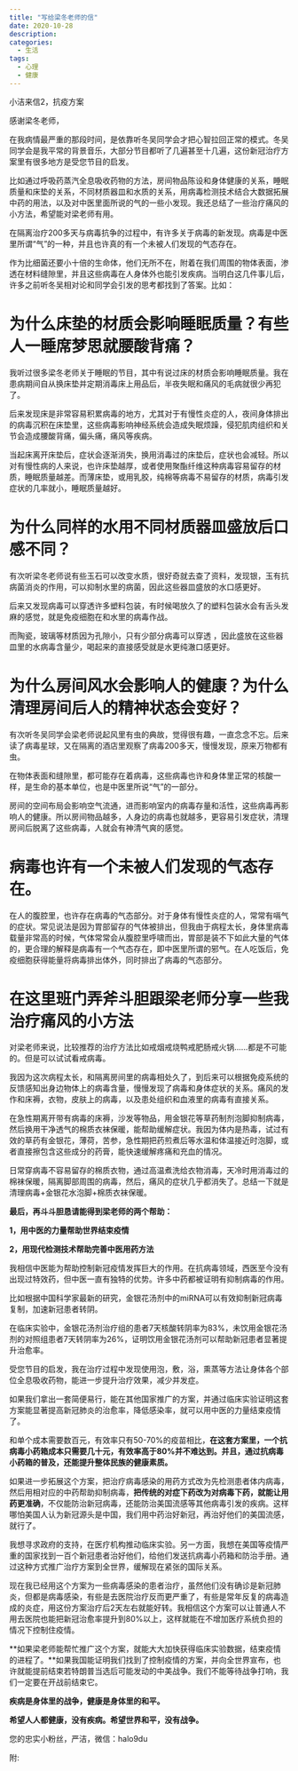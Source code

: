 ```yaml
---
title: "写给梁冬老师的信"
date: 2020-10-28
description:
categories:
  - 生活
tags:
  - 心理
  - 健康
---
```


小洁来信2，抗疫方案

感谢梁冬老师，

在我病情最严重的那段时间，是依靠听冬吴同学会才把心智拉回正常的模式。冬吴同学会是我平常的背景音乐，大部分节目都听了几遍甚至十几遍，这份新冠治疗方案里有很多地方是受您节目的启发。

比如通过呼吸药蒸汽全息吸收药物的方法，房间物品陈设和身体健康的关系，睡眠质量和床垫的关系，不同材质器皿和水质的关系，用病毒检测技术结合大数据拓展中药的用法，以及对中医里面所说的气的一些小发现。我还总结了一些治疗痛风的小方法，希望能对梁老师有用。

在隔离治疗200多天与病毒抗争的过程中，有许多关于病毒的新发现。病毒是中医里所谓“气”的一种，并且也许真的有一个未被人们发现的气态存在。

作为比细菌还要小十倍的生命体，他们无所不在，附着在我们周围的物体表面，渗透在材料缝隙里，并且这些病毒在人身体外也能引发疾病。当明白这几件事儿后，许多之前听冬吴相对论和同学会引发的思考都找到了答案。比如：

# **为什么床垫的材质会影响睡眠质量？有些人一睡席梦思就腰酸背痛？**

我听过很多梁冬老师关于睡眠的节目，其中有说过床的材质会影响睡眠质量。我在患病期间自从换床垫并定期消毒床上用品后，半夜失眠和痛风的毛病就很少再犯了。

后来发现床是非常容易积累病毒的地方，尤其对于有慢性炎症的人，夜间身体排出的病毒沉积在床垫里，这些病毒影响神经系统会造成失眠烦躁，侵犯肌肉组织和关节会造成腰酸背痛，偏头痛，痛风等疾病。

当起床离开床垫后，症状会逐渐消失，换用消毒过的床垫后，症状也会减轻。所以对有慢性病的人来说，也许床垫越厚，或者使用聚酯纤维这种病毒容易留存的材质，睡眠质量越差。而薄床垫，或用乳胶，纯棉等病毒不易留存的材质，病毒引发症状的几率就小，睡眠质量越好。

# **为什么同样的水用不同材质器皿盛放后口感不同？**

有次听梁冬老师说有些玉石可以改变水质，很好奇就去查了资料，发现银，玉有抗病菌消炎的作用，可以抑制水里的病菌，因此这些器皿盛放的水口感更好。

后来又发现病毒可以穿透许多塑料包装，有时候喝放久了的塑料包装水会有舌头发麻的感觉，就是免疫细胞在和水里的病毒作战。

而陶瓷，玻璃等材质因为孔隙小，只有少部分病毒可以穿透 ，因此盛放在这些器皿里的水病毒含量少，喝起来的直接感受就是水更纯澈口感更好。


# **为什么房间风水会影响人的健康？为什么清理房间后人的精神状态会变好？**

有次听冬吴同学会梁老师说起风里有虫的典故，觉得很有趣，一直念念不忘。后来读了病毒星球，又在隔离的酒店里观察了病毒200多天，慢慢发现，原来万物都有虫。

在物体表面和缝隙里，都可能存在着病毒，这些病毒也许和身体里正常的核酸一样，是生命的基本单位，也是中医里所说“气”的一部分。

房间的空间布局会影响空气流通，进而影响室内的病毒存量和活性，这些病毒再影响人的健康。所以房间物品越多，人身边的病毒也就越多，更容易引发症状，清理房间后脱离了这些病毒，人就会有神清气爽的感觉。


# **病毒也许有一个未被人们发现的气态存在。**

在人的腹腔里，也许存在病毒的气态部分。对于身体有慢性炎症的人，常常有嗝气的症状。常见说法是因为胃部留存的气体被排出，但我由于病程太长，身体里病毒载量非常高的时候，气体常常会从腹腔里呼啸而出，胃部是装不下如此大量的气体的，更合理的解释是病毒有一个气态存在，即中医里所谓的邪气。在人吃饭后，免疫细胞获得能量将病毒排出体外，同时排出了病毒的气态部分。

# **在这里班门弄斧斗胆跟梁老师分享一些我治疗痛风的小方法**

对梁老师来说，比较推荐的治疗方法比如戒烟戒烧鸭戒肥肠戒火锅......都是不可能的。但是可以试试看戒病毒。

我因为这次病程太长，和隔离房间里的病毒相处久了，到后来可以根据免疫系统的反馈感知出身边物体上的病毒含量，慢慢发现了病毒和身体症状的关系。痛风的发作和床褥，衣物，皮肤上的病毒，以及患处组织和血液里的病毒有直接关系。

在急性期离开带有病毒的床褥，沙发等物品，用金银花等草药制剂泡脚抑制病毒，然后换用干净透气的棉质衣袜保暖，能帮助缓解症状。我因为体内是热毒，试过有效的草药有金银花，薄荷，苦参，急性期把药煎煮后等水温和体温接近时泡脚，或者直接擦包含这些成分的药膏，能快速缓解疼痛和充血的情况。

日常穿病毒不容易留存的棉质衣物，通过高温煮洗给衣物消毒，天冷时用消毒过的棉袜保暖，隔离脚部周围的病毒，然后，痛风的症状几乎都消失了。总结一下就是清理病毒+金银花水泡脚+棉质衣袜保暖。

**最后，再斗斗胆恳请能得到梁老师的两个帮助：**

**1，用中医的力量帮助世界结束疫情**

**2，用现代检测技术帮助完善中医用药方法**

我相信中医能为帮助控制新冠疫情发挥巨大的作用。在抗病毒领域，西医至今没有出现过特效药，但中医一直有独特的优势。许多中药都被证明有抑制病毒的作用。

比如根据中国科学家最新的研究，金银花汤剂中的miRNA可以有效抑制新冠病毒复制，加速新冠患者转阴。

在临床实验中，金银花汤剂治疗组的患者7天核酸转阴率为83%，未饮用金银花汤剂的对照组患者7天转阴率为26%，证明饮用金银花汤剂可以帮助新冠患者显著提升治愈率。

受您节目的启发，我在治疗过程中发现使用泡，敷，浴，熏蒸等方法让身体各个部位全息吸收药物，能进一步提升治疗效果，减少并发症。

如果我们拿出一套简便易行，能在其他国家推广的方案，并通过临床实验证明这套方案能显著提高新冠肺炎的治愈率，降低感染率，就可以用中医的力量结束疫情了。

和单个成本需要数百元，有效率只有50-70%的疫苗相比，**在这套方案里，一个抗病毒小药箱成本只需要几十元，有效率高于80%并不难达到。并且，通过抗病毒小药箱的普及，还能提升整体民族的健康素质。**

如果进一步拓展这个方案，把治疗病毒感染的用药方式改为先检测患者体内病毒，然后用相对应的中药帮助抑制病毒，**把传统的对症下药改为对病毒下药，就能让用药更准确**，不仅能防治新冠病毒，还能防治美国流感等其他病毒引发的疾病。这样哪怕美国人认为新冠源头是中国，我们用中药治好新冠，再治好他们的美国流感，就行了。

我想寻求政府的支持，在医疗机构推动临床实验。另一方面，我想在美国等疫情严重的国家找到一百个新冠患者治好他们，给他们发送抗病毒小药箱和防治手册。通过这种方式推广治疗方案到全世界，缓解现在紧张的国际关系。

现在我已经用这个方案为一些病毒感染的患者治疗，虽然他们没有确诊是新冠肺炎，但都是病毒感染，有些是去医院治疗反而更严重了，有些是常年反复的病毒造成的炎症，用这份方案治疗后2天左右就能好转。我相信这个方案可以让普通人不用去医院也能把新冠治愈率提升到80%以上，这样就能在不增加医疗系统负担的情况下控制住疫情。

**如果梁老师能帮忙推广这个方案，就能大大加快获得临床实验数据，结束疫情的进程了。**如果我国能证明我们找到了控制疫情的方案，并向全世界宣布，也许就能提前结束若特朗普当选后可能发动的中美战争。我们不能等待战争打响，我们一定要在开战前结束它。

**疾病是身体里的战争，健康是身体里的和平。**

**希望人人都健康，没有疾病。希望世界和平，没有战争。**

您的忠实小粉丝，严洁，微信：halo9du

附:
